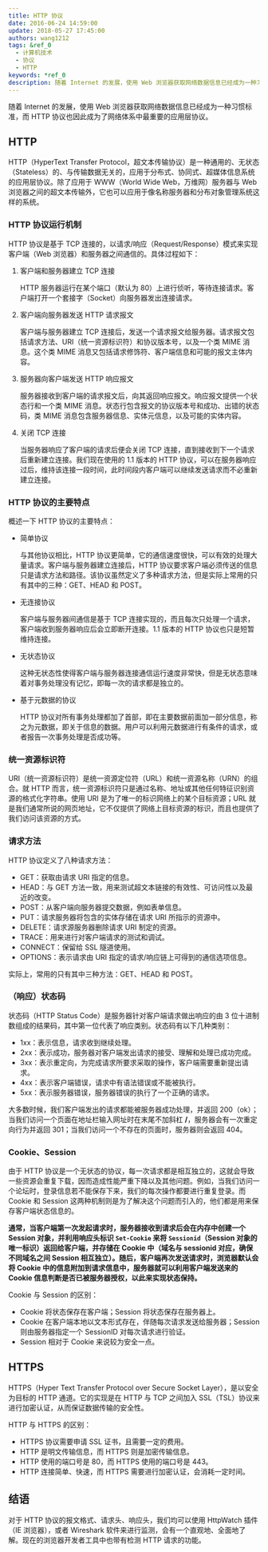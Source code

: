 ```yaml
---
title: HTTP 协议
date: 2016-06-24 14:59:00
update: 2018-05-27 17:45:00
authors: wang1212
tags: &ref_0
  - 计算机技术
  - 协议
  - HTTP
keywords: *ref_0
description: 随着 Internet 的发展，使用 Web 浏览器获取网络数据信息已经成为一种习惯标准，而 HTTP 协议也因此成为了网络体系中最重要的应用层协议。
---
```



随着 Internet 的发展，使用 Web 浏览器获取网络数据信息已经成为一种习惯标准，而 HTTP 协议也因此成为了网络体系中最重要的应用层协议。

<!-- truncate -->

## HTTP

HTTP（HyperText Transfer Protocol，超文本传输协议）是一种通用的、无状态（Stateless）的、与传输数据无关的，应用于分布式、协同式、超媒体信息系统的应用层协议。除了应用于 WWW（World Wide Web，万维网）服务器与 Web 浏览器之间的超文本传输外，它也可以应用于像名称服务器和分布对象管理系统这样的系统。

### HTTP 协议运行机制

HTTP 协议是基于 TCP 连接的，以请求/响应（Request/Response）模式来实现客户端（Web 浏览器）和服务器之间通信的。具体过程如下：

1. 客户端和服务器建立 TCP 连接

   HTTP 服务器运行在某个端口（默认为 80）上进行侦听，等待连接请求。客户端打开一个套接字（Socket）向服务器发出连接请求。

2. 客户端向服务器发送 HTTP 请求报文

   客户端与服务器建立 TCP 连接后，发送一个请求报文给服务器。请求报文包括请求方法、URI（统一资源标识符）和协议版本号，以及一个类 MIME 消息。这个类 MIME 消息又包括请求修饰符、客户端信息和可能的报文主体内容。

3. 服务器向客户端发送 HTTP 响应报文

   服务器接收到客户端的请求报文后，向其返回响应报文。响应报文提供一个状态行和一个类 MIME 消息。状态行包含报文的协议版本号和成功、出错的状态码，类 MIME 消息包含服务器信息、实体元信息，以及可能的实体内容。

4. 关闭 TCP 连接

   当服务器响应了客户端的请求后便会关闭 TCP 连接，直到接收到下一个请求后重新建立连接。我们现在使用的 1.1 版本的 HTTP 协议，可以在服务器响应过后，维持该连接一段时间，此时间段内客户端可以继续发送请求而不必重新建立连接。

### HTTP 协议的主要特点

概述一下 HTTP 协议的主要特点：

- 简单协议

  与其他协议相比，HTTP 协议更简单，它的通信速度很快，可以有效的处理大量请求。客户端与服务器建立连接后，HTTP 协议要求客户端必须传送的信息只是请求方法和路径。该协议虽然定义了多种请求方法，但是实际上常用的只有其中的三种：GET、HEAD 和 POST。

- 无连接协议

  客户端与服务器间通信是基于 TCP 连接实现的，而且每次只处理一个请求，客户端收到服务器响应后会立即断开连接。1.1 版本的 HTTP 协议也只是短暂维持连接。

- 无状态协议

  这种无状态性使得客户端与服务器连接通信运行速度非常快，但是无状态意味着对事务处理没有记忆，即每一次的请求都是独立的。

- 基于元数据的协议

  HTTP 协议对所有事务处理都加了首部，即在主要数据前面加一部分信息，称之为元数据，即关于信息的数据。用户可以利用元数据进行有条件的请求，或者报告一次事务处理是否成功等。

### 统一资源标识符

URI（统一资源标识符）是统一资源定位符（URL）和统一资源名称（URN）的组合。就 HTTP 而言，统一资源标识符只是通过名称、地址或其他任何特征识别资源的格式化字符串。使用 URI 是为了唯一的标识网络上的某个目标资源；URL 就是我们通常所说的网页地址，它不仅提供了网络上目标资源的标识，而且也提供了我们访问该资源的方式。

### 请求方法

HTTP 协议定义了八种请求方法：

- GET：获取由请求 URI 指定的信息。
- HEAD：与 GET 方法一致，用来测试超文本链接的有效性、可访问性以及最近的改变。
- POST：从客户端向服务器提交数据，例如表单信息。
- PUT：请求服务器将包含的实体存储在请求 URI 所指示的资源中。
- DELETE：请求源服务器删除请求 URI 制定的资源。
- TRACE：用来进行对客户端请求的测试和调试。
- CONNECT：保留给 SSL 隧道使用。
- OPTIONS：表示请求由 URI 指定的请求/响应链上可得到的通信选项信息。

实际上，常用的只有其中三种方法：GET、HEAD 和 POST。

### （响应）状态码

状态码（HTTP Status Code）是服务器针对客户端请求做出响应的由 3 位十进制数组成的结果码，其中第一位代表了响应类别。状态码有以下几种类别：

- 1xx：表示信息，请求收到继续处理。
- 2xx：表示成功，服务器对客户端发出请求的接受、理解和处理已成功完成。
- 3xx：表示重定向，为完成请求所要求采取的操作，客户端需要重新提出请求。
- 4xx：表示客户端错误，请求中有语法错误或不能被执行。
- 5xx：表示服务器错误，服务器错误的执行了一个正确的请求。

大多数时候，我们客户端发出的请求都能被服务器成功处理，并返回 200（ok）；当我们访问一个页面在地址栏输入网址时在末尾不加斜杠 **/**，服务器会有一次重定向行为并返回 301；当我们访问一个不存在的页面时，服务器则会返回 404。

### Cookie、Session

由于 HTTP 协议是一个无状态的协议，每一次请求都是相互独立的，这就会导致一些资源会重复下载，因而造成性能严重下降以及其他问题。例如，当我们访问一个论坛时，登录信息若不能保存下来，我们的每次操作都要进行重复登录。而 Cookie 和 Session 这两种机制则是为了解决这个问题而引入的，他们都是用来保存客户端状态信息的。

**通常，当客户端第一次发起请求时，服务器接收到请求后会在内存中创建一个 Session 对象，并利用响应头标识 `Set-Cookie` 来将 `Sessionid`（Session 对象的唯一标识）返回给客户端，并存储在 Cookie 中（域名与 sessionid 对应，确保不同域名之间 Session 相互独立）。随后，客户端再次发送请求时，浏览器默认会将 Cookie 中的信息附加到请求信息中，服务器就可以利用客户端发送来的 Cookie 信息判断是否已被服务器授权，以此来实现状态保持。**

Cookie 与 Session 的区别：

- Cookie 将状态保存在客户端；Session 将状态保存在服务器上。
- Cookie 在客户端本地以文本形式存在，伴随每次请求发送给服务器；Session 则由服务器指定一个 SessionID 对每次请求进行验证。
- Session 相对于 Cookie 来说较为安全一点。

## HTTPS

HTTPS（Hyper Text Transfer Protocol over Secure Socket Layer），是以安全为目标的 HTTP 通道。它的实现是在 HTTP 与 TCP 之间加入 SSL（TSL）协议来进行加密认证，从而保证数据传输的安全性。

HTTP 与 HTTPS 的区别：

- HTTPS 协议需要申请 SSL 证书，且需要一定的费用。
- HTTP 是明文传输信息，而 HTTPS 则是加密传输信息。
- HTTP 使用的端口号是 80，而 HTTPS 使用的端口号是 443。
- HTTP 连接简单、快速，而 HTTPS 需要进行加密认证，会消耗一定时间。

## 结语

对于 HTTP 协议的报文格式、请求头、响应头，我们均可以使用 HttpWatch 插件（IE 浏览器），或者 Wireshark 软件来进行监测，会有一个直观地、全面地了解。现在的浏览器开发者工具中也带有检测 HTTP 请求的功能。
